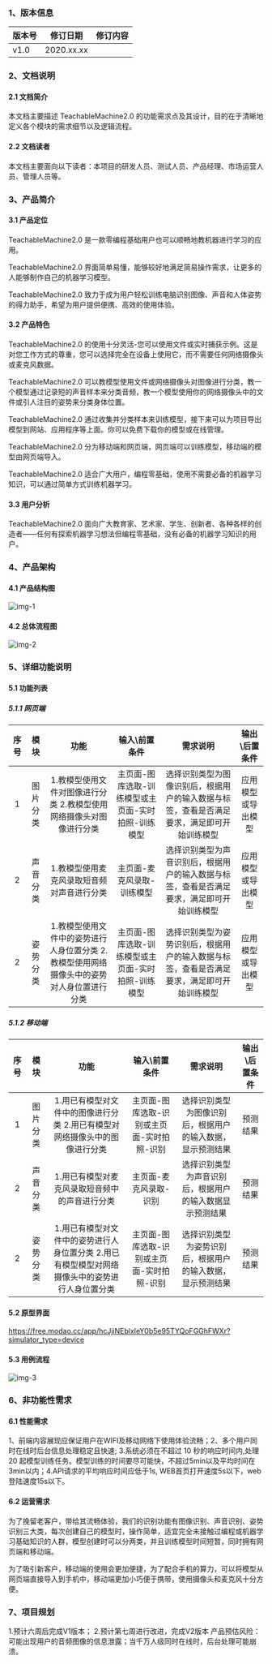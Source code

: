### 1、版本信息

版本号 |修订日期|修订内容
---|---|---
v1.0 |2020.xx.xx|

### 2、文档说明
#### 2.1 文档简介
本文档主要描述 TeachableMachine2.0 的功能需求点及其设计，目的在于清晰地定义各个模块的需求细节以及逻辑流程。

#### 2.2 文档读者
本文档主要面向以下读者：本项目的研发人员、测试人员、产品经理、市场运营人员、管理人员等。

### 3、产品简介
#### 3.1 产品定位
TeachableMachine2.0 是一款零编程基础用户也可以顺畅地教机器进行学习的应用。

TeachableMachine2.0 界面简单易懂，能够较好地满足简易操作需求，让更多的人能够制作自己的机器学习模型。

TeachableMachine2.0 致力于成为用户轻松训练电脑识别图像、声音和人体姿势的得力助手，希望为用户提供便携、高效的使用体验。

#### 3.2 产品特色
TeachableMachine2.0 的使用十分灵活-您可以使用文件或实时捕获示例。这是对您工作方式的尊重，您可以选择完全在设备上使用它，而不需要任何网络摄像头或麦克风数据。

TeachableMachine2.0 可以教模型使用文件或网络摄像头对图像进行分类，教一个模型通过记录短的声音样本来分类音频，教一个模型使用你的网络摄像头中的文件或引人注目的姿势来分类身体位置。

TeachableMachine2.0 通过收集并分类样本来训练模型，接下来可以为项目导出模型到网站、应用程序等上面。你可以免费下载你的模型或在线管理。

TeachableMachine2.0 分为移动端和网页端，网页端可以训练模型，移动端的模型由网页端导入。

TeachableMachine2.0 适合广大用户，编程零基础，使用不需要必备的机器学习知识，可以通过简单方式训练机器学习。

#### 3.3 用户分析
TeachableMachine2.0 面向广大教育家、艺术家、学生、创新者、各种各样的创造者——任何有探索机器学习想法但编程零基础，没有必备的机器学习知识的用户。

### 4、产品架构
#### 4.1 产品结构图

![img-1](./img/1.png)

#### 4.2 总体流程图

![img-2](./img/2.png)

### 5、详细功能说明
#### 5.1 功能列表
##### 5.1.1 网页端

|序号 | 模块 | 功能 |输入\前置条件|需求说明|输出\后置条件|
| :---:| :------: | :------: |:----:|:------:|:-----:|
| 1 | 图片分类 | 1.教模型使用文件对图像进行分类 2.教模型使用网络摄像头对图像进行分类 | 主页面-图库选取-训练模型或主页面-实时拍照-训练模型| 选择识别类型为图像识别后，根据用户的输入数据与标签，查看是否满足要求，满足即可开始训练模型 | 应用模型或导出模型 |
| 2 | 声音分类 | 1.教模型使用麦克风录取短音频对声音进行分类  | 主页面-麦克风录取-训练模型 |选择识别类型为声音识别后，根据用户的输入数据与标签，查看是否满足要求，满足即可开始训练模型 | 应用模型或导出模型 |
| 2 | 姿势分类 | 1.教模型使用文件中的姿势进行人身位置分类 2.教模型使用网络摄像头中的姿势对人身位置进行分类  | 主页面-图库选取-训练模型或主页面-实时拍照-训练模型 |选择识别类型为姿势识别后，根据用户的输入数据与标签，查看是否满足要求，满足即可开始训练模型 | 应用模型或导出模型 |

##### 5.1.2 移动端

|序号 | 模块 | 功能 |输入\前置条件|需求说明|输出\后置条件|
| :---:| :------: | :------: |:----:|:------:|:-----:|
| 1 | 图片分类 | 1.用已有模型对文件中的图像进行分类 2.用已有模型对网络摄像头中的图像进行分类 | 主页面-图库选取-识别或主页面-实时拍照-识别| 选择识别类型为图像识别后，根据用户的输入数据，显示预测结果 | 预测结果 |
| 2 | 声音分类 | 1.用已有模型对麦克风录取短音频中的声音进行分类  | 主页面-麦克风录取-识别 | 选择识别类型为声音识别后，根据用户的输入数据显示预测结果 | 预测结果 |
| 2 | 姿势分类 | 1.用已有模型对文件中的姿势进行人身位置分类 2.用已有模型模型对网络摄像头中的姿势进行人身位置分类  | 主页面-图库选取-识别或主页面-实时拍照-识别 |选择识别类型为姿势识别后，根据用户的输入数据，显示预测结果 | 预测结果 |

#### 5.2 原型界面

https://free.modao.cc/app/hcJjiNEblxIeY0b5e95TYQoFGGhFWXr?simulator_type=device 

#### 5.3 用例流程

![img-3](./img/3.png)

### 6、非功能性需求
#### 6.1 性能需求
1、前端内容展现应保证用户在WIFI及移动网络下使用体验流畅；2、多个用户同时在线时后台信息处理稳定且快速; 3.系统必须在不超过 10 秒的响应时间内,处理 20 起模型训练任务。模型训练的时间要尽可能快，不超过5min以及平均时间在3min以内；4.API请求的平均响应时间应低于1s, WEB首页打开速度5s以下，web登陆速度15s以下。

#### 6.2 运营需求
为了挽留老客户，带给其流畅体验，我们的识别功能有图像识别、声音识别、姿势识别三大类，每次创建自己的模型时，操作简单，适宜完全未接触过编程或机器学习基础知识的人群，模型创建时可以分两类，并且训练模型时间短暂，同时拥有网页端和移动端。

为了吸引新客户，移动端的使用会更加便捷，为了配合手机的算力，可以将模型从网页端直接导入到手机中，移动端更加小巧便于携带，使用摄像头和麦克风十分方便。

### 7、项目规划
1.预计六周后完成V1版本；
2.预计第七周进行改进，完成V2版本
产品预估风险：可能出现用户的音频图像的信息泄露；当千万人级同时在线时，后台处理可能崩溃。 

